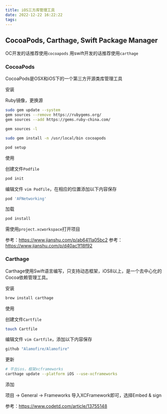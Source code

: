 ```yaml
---
title: iOS三方库管理工具
date: 2022-12-22 16:22:22
tags:
---
```



## CocoaPods, Carthage, Swift Package Manager

OC开发的话推荐使用`cocoapods`
用swift开发的话推荐使用`carthage`

### CocoaPods

CocoaPods是OSX和iOS下的一个第三方开源类库管理工具

安装

Ruby镜像，更换源

```sh
sudo gem update --system
gem sources --remove https://rubygems.org/
gem sources --add https://gems.ruby-china.com/

gem sources -l
```

```sh
sudo gem install -n /usr/local/bin cocoapods

pod setup
```

使用

创建文件`Podfile`

```sh
pod init
```

编辑文件 `vim Podfile`，在相应的位置添加以下内容保存

```sh
pod 'AFNetworking'
```

加载

```sh
pod install
```

需使用`project.xcworkspace`打开项目

参考：<https://www.jianshu.com/p/ab6411a05bc2>
参考：<https://www.jianshu.com/p/d40ac1f18f92>

### Carthage

Carthage使用Swift语言编写，只支持动态框架，iOS8以上，是一个去中心化的Cocoa依赖管理工具。

安装

```sh
brew install carthage
```

使用

创建文件`Cartfile`

```sh
touch Cartfile
```

编辑文件 `vim Cartfile`，添加以下内容保存

```sh
github "Alamofire/Alamofire"
```

更新

```sh
# 平台ios，框架xcframeworks
carthage update --platform iOS --use-xcframeworks
```

添加

项目 -> General -> Frameworks 导入XCFramework即可，选择Embed & sign

参考：<https://www.codetd.com/article/13755148>
